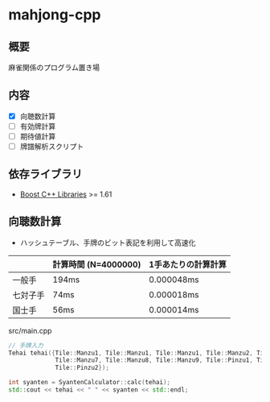 # mahjong-cpp

## 概要

麻雀関係のプログラム置き場

## 内容

* [x] 向聴数計算
* [ ] 有効牌計算
* [ ] 期待値計算
* [ ] 牌譜解析スクリプト

## 依存ライブラリ

* [Boost C++ Libraries](https://www.boost.org/) >= 1.61

## 向聴数計算

* ハッシュテーブル、手牌のビット表記を利用して高速化

|      | 計算時間 \(N=4000000\) | 1手あたりの計算計算  |
|------|--------------------|-------------|
| 一般手  | 194ms              | 0\.000048ms |
| 七対子手 | 74ms               | 0\.000018ms |
| 国士手  | 56ms               | 0\.000014ms |

src/main.cpp

```cpp
// 手牌入力
Tehai tehai({Tile::Manzu1, Tile::Manzu1, Tile::Manzu1, Tile::Manzu2, Tile::Manzu5, Tile::Manzu6,
             Tile::Manzu7, Tile::Manzu8, Tile::Manzu9, Tile::Pinzu1, Tile::Pinzu1, Tile::Pinzu2,
             Tile::Pinzu2});

int syanten = SyantenCalculator::calc(tehai);
std::cout << tehai << " " << syanten << std::endl;
```
